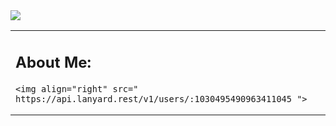 <img src="https://cdn.discordapp.com/banners/1030495490963411045/700a7e90f05ce6854260e1cf97c15508.webp?size=1024" draggable="false">


<table>
	 <td width="1200px">
	 <h2>About Me:</h2>

    <img align="right" src=" https://api.lanyard.rest/v1/users/:1030495490963411045 ">
